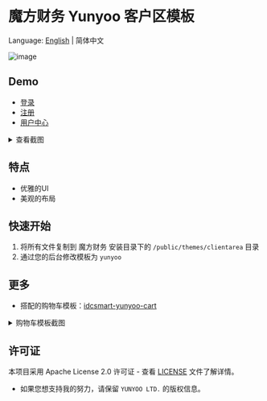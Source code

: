 # 魔方财务 Yunyoo 客户区模板

Language: [English](README.md) | 简体中文

![image](https://github.com/user-attachments/assets/dc7355a8-2ef7-4683-9fb6-ee6168149118)

## Demo

- [登录](https://yunyoo.cc/login)
- [注册](https://yunyoo.cc/register)
- [用户中心](https://yunyoo.cc/clientarea)

<details>
<summary>查看截图</summary>

![1](https://github.com/user-attachments/assets/9c1c8769-dcee-4fcc-a003-e1f1e8a001d0)
![2](https://github.com/user-attachments/assets/2d812d91-0d79-4c05-a883-293bf7ee43ee)
![3](https://github.com/user-attachments/assets/0f09dc13-5061-4b72-b1b8-2e874650fa39)
</details>

## 特点

- 优雅的UI
- 美观的布局


## 快速开始

1. 将所有文件复制到 魔方财务 安装目录下的 `/public/themes/clientarea` 目录
2. 通过您的后台修改模板为 `yunyoo`

## 更多

- 搭配的购物车模板：[idcsmart-yunyoo-cart](https://github.com/yunyoo-opensource/idcsmart-yunyoo-cart)
<details>
<summary>购物车模板截图</summary>

![image](https://github.com/user-attachments/assets/5253a5c6-2a63-4f08-9d0b-e6f6929a9fb5)
</details>

## 许可证

本项目采用 Apache License 2.0 许可证 - 查看 [LICENSE](LICENSE) 文件了解详情。 
- 如果您想支持我的努力，请保留 `YUNYOO LTD.` 的版权信息。